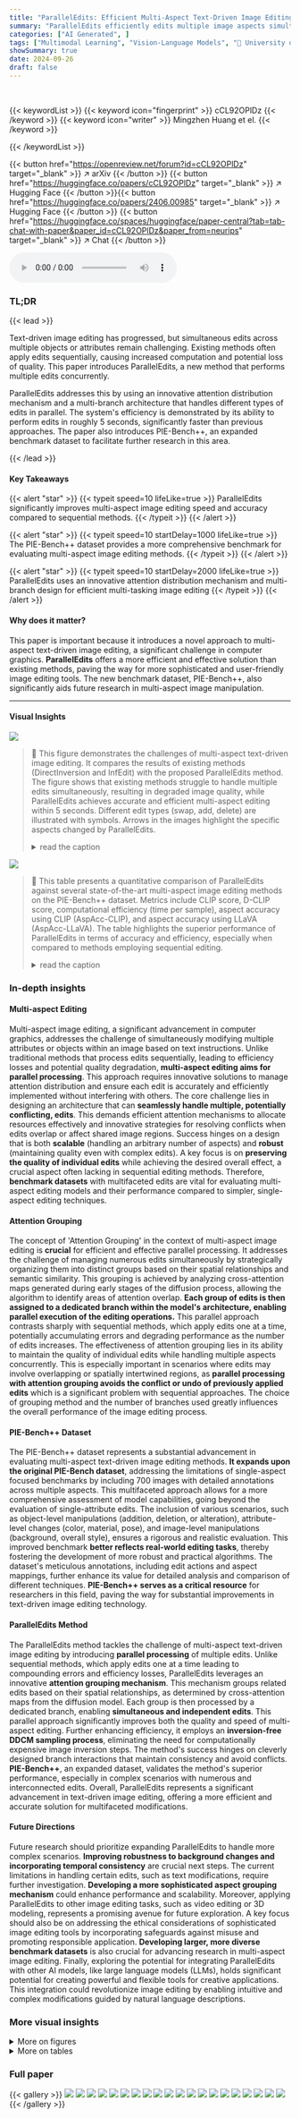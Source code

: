 ```yaml
---
title: "ParallelEdits: Efficient Multi-Aspect Text-Driven Image Editing with Attention Grouping"
summary: "ParallelEdits efficiently edits multiple image aspects simultaneously, guided by text prompts, surpassing sequential methods in speed and accuracy."
categories: ["AI Generated", ]
tags: ["Multimodal Learning", "Vision-Language Models", "🏢 University of Buffalo",]
showSummary: true
date: 2024-09-26
draft: false
---
```


<br>

{{< keywordList >}}
{{< keyword icon="fingerprint" >}} cCL92OPlDz {{< /keyword >}}
{{< keyword icon="writer" >}} Mingzhen Huang et el. {{< /keyword >}}
 
{{< /keywordList >}}

{{< button href="https://openreview.net/forum?id=cCL92OPlDz" target="_blank" >}}
↗ arXiv
{{< /button >}}
{{< button href="https://huggingface.co/papers/cCL92OPlDz" target="_blank" >}}
↗ Hugging Face
{{< /button >}}{{< button href="https://huggingface.co/papers/2406.00985" target="_blank" >}}
↗ Hugging Face
{{< /button >}}
{{< button href="https://huggingface.co/spaces/huggingface/paper-central?tab=tab-chat-with-paper&paper_id=cCL92OPlDz&paper_from=neurips" target="_blank" >}}
↗ Chat
{{< /button >}}




<audio controls>
    <source src="https://ai-paper-reviewer.com/cCL92OPlDz/podcast.wav" type="audio/wav">
    Your browser does not support the audio element.
</audio>


### TL;DR


{{< lead >}}

Text-driven image editing has progressed, but simultaneous edits across multiple objects or attributes remain challenging. Existing methods often apply edits sequentially, causing increased computation and potential loss of quality. This paper introduces ParallelEdits, a new method that performs multiple edits concurrently.  

ParallelEdits addresses this by using an innovative attention distribution mechanism and a multi-branch architecture that handles different types of edits in parallel.  The system's efficiency is demonstrated by its ability to perform edits in roughly 5 seconds, significantly faster than previous approaches. The paper also introduces PIE-Bench++, an expanded benchmark dataset to facilitate further research in this area.

{{< /lead >}}


#### Key Takeaways

{{< alert "star" >}}
{{< typeit speed=10 lifeLike=true >}} ParallelEdits significantly improves multi-aspect image editing speed and accuracy compared to sequential methods. {{< /typeit >}}
{{< /alert >}}

{{< alert "star" >}}
{{< typeit speed=10 startDelay=1000 lifeLike=true >}} The PIE-Bench++ dataset provides a more comprehensive benchmark for evaluating multi-aspect image editing methods. {{< /typeit >}}
{{< /alert >}}

{{< alert "star" >}}
{{< typeit speed=10 startDelay=2000 lifeLike=true >}} ParallelEdits uses an innovative attention distribution mechanism and multi-branch design for efficient multi-tasking image editing {{< /typeit >}}
{{< /alert >}}

#### Why does it matter?
This paper is important because it introduces a novel approach to multi-aspect text-driven image editing, a significant challenge in computer graphics.  **ParallelEdits** offers a more efficient and effective solution than existing methods, paving the way for more sophisticated and user-friendly image editing tools. The new benchmark dataset, PIE-Bench++, also significantly aids future research in multi-aspect image manipulation.

------
#### Visual Insights



![](https://ai-paper-reviewer.com/cCL92OPlDz/figures_0_1.jpg)

> 🔼 This figure demonstrates the challenges of multi-aspect text-driven image editing.  It compares the results of existing methods (DirectInversion and InfEdit) with the proposed ParallelEdits method.  The figure shows that existing methods struggle to handle multiple edits simultaneously, resulting in degraded image quality, while ParallelEdits achieves accurate and efficient multi-aspect editing within 5 seconds.  Different edit types (swap, add, delete) are illustrated with symbols. Arrows in the images highlight the specific aspects changed by ParallelEdits.
> <details>
> <summary>read the caption</summary>
> Figure 1: Multi-aspect text-driven image editing. Multiple edits in images pose a significant challenge in existing models (such as DirectInversion [1] and InfEdit [2]), as their performance downgrades with an increasing number of aspects. In contrast, our ParallelEdits can achieve precise multi-aspect image editing in 5 seconds. The symbol denotes a swap action, the symbol denotes an object addition action, and the symbol denotes an object deletion. Arrows (→) on the image highlight the aspects edited by our method.
> </details>





![](https://ai-paper-reviewer.com/cCL92OPlDz/tables_7_1.jpg)

> 🔼 This table presents a quantitative comparison of ParallelEdits against several state-of-the-art multi-aspect image editing methods on the PIE-Bench++ dataset.  Metrics include CLIP score, D-CLIP score, computational efficiency (time per sample), aspect accuracy using CLIP (AspAcc-CLIP), and aspect accuracy using LLaVA (AspAcc-LLaVA).  The table highlights the superior performance of ParallelEdits in terms of accuracy and efficiency, especially when compared to methods employing sequential editing.
> <details>
> <summary>read the caption</summary>
> Table 1: Comparison results in multi-aspect image editing on the PIE-Bench++ dataset. Computational efficiency is abbreviated as Eff., and * denotes the method using sequential editing. The best performance is highlighted in bold and the second best performance is underlined.
> </details>





### In-depth insights


#### Multi-aspect Editing
Multi-aspect image editing, a significant advancement in computer graphics, addresses the challenge of simultaneously modifying multiple attributes or objects within an image based on text instructions.  Unlike traditional methods that process edits sequentially, leading to efficiency losses and potential quality degradation, **multi-aspect editing aims for parallel processing**. This approach requires innovative solutions to manage attention distribution and ensure each edit is accurately and efficiently implemented without interfering with others.  The core challenge lies in designing an architecture that can **seamlessly handle multiple, potentially conflicting, edits**. This demands efficient attention mechanisms to allocate resources effectively and innovative strategies for resolving conflicts when edits overlap or affect shared image regions.  Success hinges on a design that is both **scalable** (handling an arbitrary number of aspects) and **robust** (maintaining quality even with complex edits).   A key focus is on **preserving the quality of individual edits** while achieving the desired overall effect, a crucial aspect often lacking in sequential editing methods.  Therefore, **benchmark datasets** with multifaceted edits are vital for evaluating multi-aspect editing models and their performance compared to simpler, single-aspect editing techniques.

#### Attention Grouping
The concept of 'Attention Grouping' in the context of multi-aspect image editing is **crucial** for efficient and effective parallel processing.  It addresses the challenge of managing numerous edits simultaneously by strategically organizing them into distinct groups based on their spatial relationships and semantic similarity.  This grouping is achieved by analyzing cross-attention maps generated during early stages of the diffusion process, allowing the algorithm to identify areas of attention overlap.  **Each group of edits is then assigned to a dedicated branch within the model's architecture, enabling parallel execution of the editing operations.**  This parallel approach contrasts sharply with sequential methods, which apply edits one at a time, potentially accumulating errors and degrading performance as the number of edits increases.  The effectiveness of attention grouping lies in its ability to maintain the quality of individual edits while handling multiple aspects concurrently.  This is especially important in scenarios where edits may involve overlapping or spatially intertwined regions, as **parallel processing with attention grouping avoids the conflict or undo of previously applied edits** which is a significant problem with sequential approaches. The choice of grouping method and the number of branches used greatly influences the overall performance of the image editing process. 

#### PIE-Bench++ Dataset
The PIE-Bench++ dataset represents a substantial advancement in evaluating multi-aspect text-driven image editing methods.  **It expands upon the original PIE-Bench dataset**, addressing the limitations of single-aspect focused benchmarks by including 700 images with detailed annotations across multiple aspects. This multifaceted approach allows for a more comprehensive assessment of model capabilities, going beyond the evaluation of single-attribute edits. The inclusion of various scenarios, such as object-level manipulations (addition, deletion, or alteration), attribute-level changes (color, material, pose), and image-level manipulations (background, overall style), ensures a rigorous and realistic evaluation.  This improved benchmark **better reflects real-world editing tasks**, thereby fostering the development of more robust and practical algorithms. The dataset's meticulous annotations, including edit actions and aspect mappings, further enhance its value for detailed analysis and comparison of different techniques.  **PIE-Bench++ serves as a critical resource** for researchers in this field, paving the way for substantial improvements in text-driven image editing technology.

#### ParallelEdits Method
The ParallelEdits method tackles the challenge of multi-aspect text-driven image editing by introducing **parallel processing** of multiple edits.  Unlike sequential methods, which apply edits one at a time leading to compounding errors and efficiency losses, ParallelEdits leverages an innovative **attention grouping mechanism**. This mechanism groups related edits based on their spatial relationships, as determined by cross-attention maps from the diffusion model. Each group is then processed by a dedicated branch, enabling **simultaneous and independent edits**. This parallel approach significantly improves both the quality and speed of multi-aspect editing. Further enhancing efficiency, it employs an **inversion-free DDCM sampling process**, eliminating the need for computationally expensive image inversion steps. The method's success hinges on cleverly designed branch interactions that maintain consistency and avoid conflicts.  **PIE-Bench++**, an expanded dataset, validates the method's superior performance, especially in complex scenarios with numerous and interconnected edits.  Overall, ParallelEdits represents a significant advancement in text-driven image editing, offering a more efficient and accurate solution for multifaceted modifications.

#### Future Directions
Future research should prioritize expanding ParallelEdits to handle more complex scenarios.  **Improving robustness to background changes and incorporating temporal consistency** are crucial next steps.  The current limitations in handling certain edits, such as text modifications, require further investigation.  **Developing a more sophisticated aspect grouping mechanism** could enhance performance and scalability.  Moreover, applying ParallelEdits to other image editing tasks, such as video editing or 3D modeling, represents a promising avenue for future exploration.  A key focus should also be on addressing the ethical considerations of sophisticated image editing tools by incorporating safeguards against misuse and promoting responsible application.  **Developing larger, more diverse benchmark datasets** is also crucial for advancing research in multi-aspect image editing. Finally, exploring the potential for integrating ParallelEdits with other AI models, like large language models (LLMs), holds significant potential for creating powerful and flexible tools for creative applications.  This integration could revolutionize image editing by enabling intuitive and complex modifications guided by natural language descriptions.


### More visual insights

<details>
<summary>More on figures
</summary>


![](https://ai-paper-reviewer.com/cCL92OPlDz/figures_4_1.jpg)

> 🔼 This figure illustrates the pipeline of the ParallelEdits model.  The process starts with a source image and prompts (source and target).  The model then groups the aspects to be edited using attention maps, assigning each group to a dedicated branch for processing (rigid, non-rigid, or global edits). Finally, cross-branch interactions adjust query/key/value in self and cross-attention layers to generate the final edited image.
> <details>
> <summary>read the caption</summary>
> Figure 2: Pipeline. Our method, ParallelEdits, takes a source image, source prompt, and target prompt as input and produces an edited image. The target prompt specifies the edits needed in the source image. Attention maps for all edited aspects are first collected. Aspect Grouping (see Section 4.2.1) categorizes each aspect into one of N groups (in the above figure, N = 5). Each group is then assigned a branch and the branch-level updates are detailed in Section 4.2.2. Each branch can be viewed either as a rigid editing branch, non-rigid editing branch, or global editing branch. Finally, adjustments to query/key/value at the self-attention and cross-attention layers are made, as illustrated in the figure and described in Section 4.2.3.
> </details>



![](https://ai-paper-reviewer.com/cCL92OPlDz/figures_4_2.jpg)

> 🔼 This figure illustrates the pipeline of ParallelEdits, a multi-aspect text-driven image editing method. It takes a source image, source prompt (describing the original image), and a target prompt (specifying the desired edits) as input.  The process involves three main steps: 1) Aspect Grouping using attention maps to categorize aspects into distinct groups; 2) Inversion-free Multi-Branch Editing, where each group of aspects is processed by a dedicated branch (rigid, non-rigid, or global editing); 3) Cross-Branch Interactions, where adjustments are made at the self-attention and cross-attention layers to ensure consistency across branches. The output is the edited image.
> <details>
> <summary>read the caption</summary>
> Figure 2: Pipeline. Our method, ParallelEdits, takes a source image, source prompt, and target prompt as input and produces an edited image. The target prompt specifies the edits needed in the source image. Attention maps for all edited aspects are first collected. Aspect Grouping (see Section 4.2.1) categorizes each aspect into one of N groups (in the above figure, N = 5). Each group is then assigned a branch and the branch-level updates are detailed in Section 4.2.2. Each branch can be viewed either as a rigid editing branch, non-rigid editing branch, or global editing branch. Finally, adjustments to query/key/value at the self-attention and cross-attention layers are made, as illustrated in the figure and described in Section 4.2.3.
> </details>



![](https://ai-paper-reviewer.com/cCL92OPlDz/figures_5_1.jpg)

> 🔼 This figure illustrates the pipeline of the ParallelEdits model for multi-aspect image editing. It shows how the model takes a source image and prompts (source and target) as input, processes them through aspect grouping and branch-level editing, and finally outputs the edited image.  The figure highlights the attention maps used in aspect grouping, the different branches (rigid, non-rigid, and global editing) used to handle different types of edits, and the cross-attention mechanisms used to coordinate edits between different branches.
> <details>
> <summary>read the caption</summary>
> Figure 2: Pipeline. Our method, ParallelEdits, takes a source image, source prompt, and target prompt as input and produces an edited image. The target prompt specifies the edits needed in the source image. Attention maps for all edited aspects are first collected. Aspect Grouping (see Section 4.2.1) categorizes each aspect into one of N groups (in the above figure, N = 5). Each group is then assigned a branch and the branch-level updates are detailed in Section 4.2.2. Each branch can be viewed either as a rigid editing branch, non-rigid editing branch, or global editing branch. Finally, adjustments to query/key/value at the self-attention and cross-attention layers are made, as illustrated in the figure and described in Section 4.2.3.
> </details>



![](https://ai-paper-reviewer.com/cCL92OPlDz/figures_6_1.jpg)

> 🔼 This figure showcases several qualitative examples of image editing results produced by the ParallelEdits method. Each pair of images illustrates a specific multi-aspect editing task, highlighting the changes made to the source image based on textual prompts. Arrows indicate the aspects modified and the type of operation (add, delete, or swap). The last image pair demonstrates a case where ParallelEdits failed to achieve the desired editing result, indicating the limitations of the method in handling certain complex scenarios.
> <details>
> <summary>read the caption</summary>
> Figure 4: Qualitative results of ParallelEdits. We denote the edits in arrows with edit actions and aspects for each pair of images. The last image pair is a failure case of ParallelEdits.
> </details>



![](https://ai-paper-reviewer.com/cCL92OPlDz/figures_7_1.jpg)

> 🔼 This figure compares the qualitative results of ParallelEdits with several state-of-the-art text-driven image editing methods on various examples.  Each row shows a different image editing task, where the source image and prompt are given, along with the target prompt that specifies the desired edits.  The results demonstrate that ParallelEdits outperforms other methods, especially when multiple edits are required. Note that some of the compared methods use additional inputs, which could explain their better performance in specific cases. Methods using sequential editing are marked with an asterisk.
> <details>
> <summary>read the caption</summary>
> Figure 5: Qualitative results comparison. Current methods fail to edit multiple aspects effectively, even using sequential edits (noted as *). Methods marked with ★★ taking additional inputs other than source image and plain text.
> </details>



![](https://ai-paper-reviewer.com/cCL92OPlDz/figures_8_1.jpg)

> 🔼 This figure shows the performance of ParallelEdits and other state-of-the-art methods on PIE-Bench and PIE-Bench++ datasets with varying numbers of editing aspects.  The x-axis represents the number of aspects (1, 2, or 3+), and the y-axis represents the accuracy, measured by CLIP and LLaVA scores. The bars show that ParallelEdits consistently outperforms other methods across all numbers of aspects on both datasets, indicating its robustness in handling multi-aspect image editing tasks.
> <details>
> <summary>read the caption</summary>
> Figure 6: Comparison across different numbers of editing aspects. We also include the comparison in PIE-Bench dataset. Our proposed method is robust to different numbers of editing aspects.
> </details>



![](https://ai-paper-reviewer.com/cCL92OPlDz/figures_15_1.jpg)

> 🔼 This figure demonstrates the challenge of multi-aspect text-driven image editing.  It shows examples where existing methods struggle to make multiple changes to an image simultaneously, resulting in lower quality edits. In contrast, the proposed ParallelEdits method is shown to successfully and efficiently edit multiple aspects of the images. The symbols indicate swap, addition, or deletion of image aspects.
> <details>
> <summary>read the caption</summary>
> Figure 1: Multi-aspect text-driven image editing. Multiple edits in images pose a significant challenge in existing models (such as DirectInverison [1] and InfEdit [2]), as their performance downgrades with an increasing number of aspects. In contrast, our ParallelEdits can achieve precise multi-aspect image editing in 5 seconds. The symbol denotes a swap action, the symbol denotes an object addition action, and the symbol denotes an object deletion. Arrows (→) on the image highlight the aspects edited by our method.
> </details>



![](https://ai-paper-reviewer.com/cCL92OPlDz/figures_15_2.jpg)

> 🔼 This figure demonstrates the capability of ParallelEdits to perform multi-aspect image editing by showing several examples of before-and-after images.  The examples show that existing methods struggle with multiple edits, while ParallelEdits achieves high accuracy and efficiency, completing the edits in just 5 seconds.  Different edit types are represented by different symbols: swap, add, and delete actions are indicated. Arrows highlight the specific aspects that ParallelEdits modified.
> <details>
> <summary>read the caption</summary>
> Figure 1: Multi-aspect text-driven image editing. Multiple edits in images pose a significant challenge in existing models (such as DirectInverison [1] and InfEdit [2]), as their performance downgrades with an increasing number of aspects. In contrast, our ParallelEdits can achieve precise multi-aspect image editing in 5 seconds. The symbol denotes a swap action, the symbol denotes an object addition action, and the symbol denotes an object deletion. Arrows (→) on the image highlight the aspects edited by our method.
> </details>



![](https://ai-paper-reviewer.com/cCL92OPlDz/figures_18_1.jpg)

> 🔼 This figure illustrates the pipeline of the ParallelEdits model for multi-aspect image editing.  It shows how the model takes a source image and text prompts (source and target) as input and processes them through several steps: 1) Aspect Grouping to categorize edits, 2) Branch-level processing of each group of edits using separate branches (rigid, non-rigid, and global), and 3) Cross-branch interactions to refine and combine the edits. The figure uses diagrams and visual representations of attention maps and branch operations to help explain the process.
> <details>
> <summary>read the caption</summary>
> Figure 2: Pipeline. Our method, ParallelEdits, takes a source image, source prompt, and target prompt as input and produces an edited image. The target prompt specifies the edits needed in the source image. Attention maps for all edited aspects are first collected. Aspect Grouping (see Section 4.2.1) categorizes each aspect into one of N groups (in the above figure, N = 5). Each group is then assigned a branch and the branch-level updates are detailed in Section 4.2.2. Each branch can be viewed either as a rigid editing branch, non-rigid editing branch, or global editing branch. Finally, adjustments to query/key/value at the self-attention and cross-attention layers are made, as illustrated in the figure and described in Section 4.2.3.
> </details>



![](https://ai-paper-reviewer.com/cCL92OPlDz/figures_19_1.jpg)

> 🔼 This figure demonstrates the challenge of multi-aspect text-driven image editing.  Existing methods struggle with multiple edits, leading to degraded performance.  ParallelEdits, in contrast, successfully performs these edits in just 5 seconds.  The examples show various edit types (swapping, adding, and removing objects) and how ParallelEdits precisely targets and modifies the specified aspects.
> <details>
> <summary>read the caption</summary>
> Figure 1: Multi-aspect text-driven image editing. Multiple edits in images pose a significant challenge in existing models (such as DirectInverison [1] and InfEdit [2]), as their performance downgrades with an increasing number of aspects. In contrast, our ParallelEdits can achieve precise multi-aspect image editing in 5 seconds. The symbol denotes a swap action, the symbol denotes an object addition action, and the symbol denotes an object deletion. Arrows (→) on the image highlight the aspects edited by our method.
> </details>



![](https://ai-paper-reviewer.com/cCL92OPlDz/figures_20_1.jpg)

> 🔼 This figure demonstrates the limitations of applying single-aspect text-driven image editing methods sequentially to achieve multi-aspect edits.  Two examples are shown: one involving a dog and cat, and another with dumplings and cupcakes. In both cases, the sequential application of edits leads to errors such as the accumulation of artifacts and the unintended overwriting of previous changes.  This highlights the challenge of maintaining consistency and accuracy when performing multiple edits in a sequence, underscoring the need for a more sophisticated approach, like the authors' ParallelEdits method, to handle such complexities.
> <details>
> <summary>read the caption</summary>
> Figure 11: Sequential editing using single-aspect text-driven image editing methods. The sequential editing might accumulate errors and undo previous edits. It also fails to edit significantly overlapped objects.
> </details>



![](https://ai-paper-reviewer.com/cCL92OPlDz/figures_20_2.jpg)

> 🔼 This figure shows the results of applying sequential single-aspect editing methods to an image.  Each column represents a different order of applying edits specified in the source and target prompts. As seen in the figure, the final results vary significantly depending on the order, demonstrating that sequentially applying single-aspect methods is not reliable for multi-aspect image editing.  Errors accumulate, and edits made earlier can be overwritten by subsequent edits. This highlights a key challenge addressed by the ParallelEdits method, which performs edits simultaneously to avoid these issues.
> <details>
> <summary>read the caption</summary>
> Figure 12: Sequential editing with different orders. Sequential editing with different orders can yield varying final results. Additionally, it may lead to error accumulation and potentially overwrite previous edits.
> </details>



</details>




<details>
<summary>More on tables
</summary>


![](https://ai-paper-reviewer.com/cCL92OPlDz/tables_8_1.jpg)
> 🔼 This table presents a quantitative comparison of ParallelEdits against several state-of-the-art multi-aspect image editing methods on the PIE-Bench++ dataset.  The metrics used for comparison include CLIP score, bi-directional CLIP score (D-CLIP), computational efficiency (time per sample), aspect accuracy using CLIP (AspAcc-CLIP), and aspect accuracy using LLaVA (AspAcc-LLaVA).  The table highlights the superior performance of ParallelEdits in terms of accuracy and efficiency, especially compared to methods that apply single-aspect edits sequentially.  The results are presented to show the effectiveness of ParallelEdits in handling multiple aspects simultaneously compared to the sequential approach.
> <details>
> <summary>read the caption</summary>
> Table 1: Comparison results in multi-aspect image editing on the PIE-Bench++ dataset. Computational efficiency is abbreviated as Eff., and * denotes the method using sequential editing. The best performance is highlighted in bold and the second best performance is underlined.
> </details>

![](https://ai-paper-reviewer.com/cCL92OPlDz/tables_9_1.jpg)
> 🔼 This table compares the performance of ParallelEdits with several state-of-the-art text-driven image editing methods on the PIE-Bench++ dataset for multi-aspect image editing.  It evaluates based on CLIP score, D-CLIP score, computational efficiency (time per sample), aspect accuracy using CLIP (AspAcc-CLIP), and aspect accuracy using LLaVA (AspAcc-LLaVA). The table highlights that ParallelEdits outperforms other methods, even those using a sequential single-aspect editing approach.
> <details>
> <summary>read the caption</summary>
> Table 1: Comparison results in multi-aspect image editing on the PIE-Bench++ dataset. Computational efficiency is abbreviated as Eff., and * denotes the method using sequential editing. The best performance is highlighted in bold and the second best performance is underlined.
> </details>

![](https://ai-paper-reviewer.com/cCL92OPlDz/tables_9_2.jpg)
> 🔼 This table presents a quantitative comparison of ParallelEdits against other state-of-the-art multi-aspect image editing methods on the PIE-Bench++ dataset.  It shows the performance metrics for each method, including CLIP score, D-CLIP score, computational efficiency (time per sample), aspect accuracy using CLIP (AspAcc-CLIP), and aspect accuracy using LLaVA (AspAcc-LLaVA).  The table highlights the superior performance of ParallelEdits in terms of accuracy and efficiency, especially when compared to methods that use sequential editing.
> <details>
> <summary>read the caption</summary>
> Table 1: Comparison results in multi-aspect image editing on the PIE-Bench++ dataset. Computational efficiency is abbreviated as Eff., and * denotes the method using sequential editing. The best performance is highlighted in bold and the second best performance is underlined.
> </details>

![](https://ai-paper-reviewer.com/cCL92OPlDz/tables_13_1.jpg)
> 🔼 This table compares the performance of ParallelEdits with other state-of-the-art methods on the PIE-Bench++ dataset for multi-aspect image editing.  The metrics used for comparison include CLIP score, D-CLIP score, computational efficiency (time per sample), aspect accuracy using CLIP (AspAcc-CLIP), and aspect accuracy using LLaVA (AspAcc-LLaVA).  The table highlights the superior performance of ParallelEdits, especially in terms of aspect accuracy and efficiency, even when compared to methods that utilize sequential editing.
> <details>
> <summary>read the caption</summary>
> Table 1: Comparison results in multi-aspect image editing on the PIE-Bench++ dataset. Computational efficiency is abbreviated as Eff., and * denotes the method using sequential editing. The best performance is highlighted in bold and the second best performance is underlined.
> </details>

</details>




### Full paper

{{< gallery >}}
<img src="https://ai-paper-reviewer.com/cCL92OPlDz/1.png" class="grid-w50 md:grid-w33 xl:grid-w25" />
<img src="https://ai-paper-reviewer.com/cCL92OPlDz/2.png" class="grid-w50 md:grid-w33 xl:grid-w25" />
<img src="https://ai-paper-reviewer.com/cCL92OPlDz/3.png" class="grid-w50 md:grid-w33 xl:grid-w25" />
<img src="https://ai-paper-reviewer.com/cCL92OPlDz/4.png" class="grid-w50 md:grid-w33 xl:grid-w25" />
<img src="https://ai-paper-reviewer.com/cCL92OPlDz/5.png" class="grid-w50 md:grid-w33 xl:grid-w25" />
<img src="https://ai-paper-reviewer.com/cCL92OPlDz/6.png" class="grid-w50 md:grid-w33 xl:grid-w25" />
<img src="https://ai-paper-reviewer.com/cCL92OPlDz/7.png" class="grid-w50 md:grid-w33 xl:grid-w25" />
<img src="https://ai-paper-reviewer.com/cCL92OPlDz/8.png" class="grid-w50 md:grid-w33 xl:grid-w25" />
<img src="https://ai-paper-reviewer.com/cCL92OPlDz/9.png" class="grid-w50 md:grid-w33 xl:grid-w25" />
<img src="https://ai-paper-reviewer.com/cCL92OPlDz/10.png" class="grid-w50 md:grid-w33 xl:grid-w25" />
<img src="https://ai-paper-reviewer.com/cCL92OPlDz/11.png" class="grid-w50 md:grid-w33 xl:grid-w25" />
<img src="https://ai-paper-reviewer.com/cCL92OPlDz/12.png" class="grid-w50 md:grid-w33 xl:grid-w25" />
<img src="https://ai-paper-reviewer.com/cCL92OPlDz/13.png" class="grid-w50 md:grid-w33 xl:grid-w25" />
<img src="https://ai-paper-reviewer.com/cCL92OPlDz/14.png" class="grid-w50 md:grid-w33 xl:grid-w25" />
<img src="https://ai-paper-reviewer.com/cCL92OPlDz/15.png" class="grid-w50 md:grid-w33 xl:grid-w25" />
<img src="https://ai-paper-reviewer.com/cCL92OPlDz/16.png" class="grid-w50 md:grid-w33 xl:grid-w25" />
<img src="https://ai-paper-reviewer.com/cCL92OPlDz/17.png" class="grid-w50 md:grid-w33 xl:grid-w25" />
<img src="https://ai-paper-reviewer.com/cCL92OPlDz/18.png" class="grid-w50 md:grid-w33 xl:grid-w25" />
<img src="https://ai-paper-reviewer.com/cCL92OPlDz/19.png" class="grid-w50 md:grid-w33 xl:grid-w25" />
<img src="https://ai-paper-reviewer.com/cCL92OPlDz/20.png" class="grid-w50 md:grid-w33 xl:grid-w25" />
{{< /gallery >}}